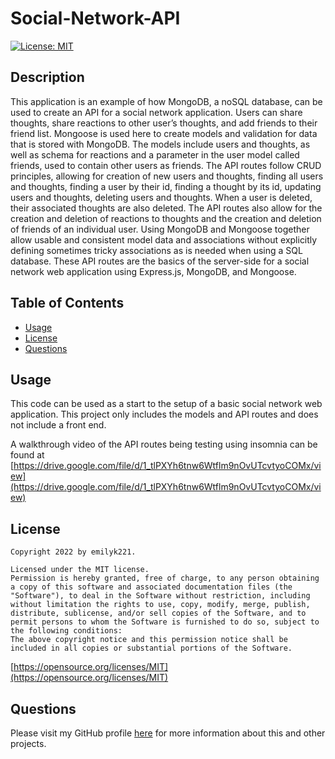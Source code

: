 
  # Social-Network-API
  [![License: MIT](https://img.shields.io/badge/License-MIT-yellow.svg)](https://opensource.org/licenses/MIT)

  ## Description
  This application is an example of how MongoDB, a noSQL database, can be used to create an API for a social network application. Users can share thoughts, share reactions to other user’s thoughts, and add friends to their friend list. Mongoose is used here to create models and validation for data that is stored with MongoDB. The models include users and thoughts, as well as schema for reactions and a parameter in the user model called friends, used to contain other users as friends. The API routes follow CRUD principles, allowing for creation of new users and thoughts, finding all users and thoughts, finding a user by their id, finding a thought by its id, updating users and thoughts, deleting users and thoughts. When a user is deleted, their associated thoughts are also deleted. The API routes also allow for the creation and deletion of reactions to thoughts and the creation and deletion of friends of an individual user. Using MongoDB and Mongoose together allow usable and consistent model data and associations without explicitly defining sometimes tricky associations as is needed when using a SQL database. These API routes are the basics of the server-side for a social network web application using Express.js, MongoDB, and Mongoose.

  ## Table of Contents
  * [Usage](#usage)
  * [License](#license)
  * [Questions](#questions)

  ## Usage
  This code can be used as a start to the setup of a basic social network web application. This project only includes the models and API routes and does not include a front end.

  A walkthrough video of the API routes being testing using insomnia can be found at [https://drive.google.com/file/d/1_tlPXYh6tnw6Wtflm9nOvUTcvtyoCOMx/view](https://drive.google.com/file/d/1_tlPXYh6tnw6Wtflm9nOvUTcvtyoCOMx/view)

  ## License
  
    Copyright 2022 by emilyk221.

    Licensed under the MIT license.
    Permission is hereby granted, free of charge, to any person obtaining a copy of this software and associated documentation files (the "Software"), to deal in the Software without restriction, including without limitation the rights to use, copy, modify, merge, publish, distribute, sublicense, and/or sell copies of the Software, and to permit persons to whom the Software is furnished to do so, subject to the following conditions:
    The above copyright notice and this permission notice shall be included in all copies or substantial portions of the Software.
    
  [https://opensource.org/licenses/MIT](https://opensource.org/licenses/MIT)

  ## Questions
  Please visit my GitHub profile [here](https://github.com/emilyk221) for more information about this and other projects.